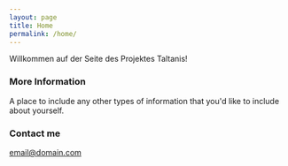 ```yaml
---
layout: page
title: Home
permalink: /home/
---
```


Willkommen auf der Seite des Projektes Taltanis!

### More Information

A place to include any other types of information that you'd like to include about yourself.

### Contact me

[email@domain.com](mailto:email@domain.com)
